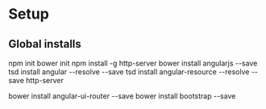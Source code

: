 Setup 
====================================

Global installs
-------------------------

npm init
bower init
npm install -g http-server
bower install angularjs --save
tsd install angular --resolve --save
tsd install angular-resource --resolve --save
http-server

bower install angular-ui-router --save
bower install bootstrap --save

